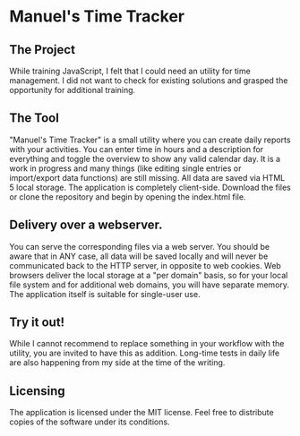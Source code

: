 # Manuel's Time Tracker

## The Project

While training JavaScript, I felt that I could need an utility for time management. 
I did not want to check for existing solutions and grasped the opportunity for additional training.


## The Tool
"Manuel's Time Tracker" is a small utility where you can create daily reports with your activities. 
You can enter time in hours and a description for everything and toggle the overview to show any valid calendar day.
It is a work in progress and many things (like editing single entries or import/export data functions) are still missing.
All data are saved via HTML 5 local storage. The application is completely client-side. Download the files or clone the
repository and begin by opening the index.html file.


## Delivery over a webserver.
You can serve the corresponding files via a web server. You should be aware that in ANY case, all data will be saved locally
and will never be communicated back to the HTTP server, in opposite to web cookies. Web browsers deliver the local storage 
at a "per domain" basis, so for your local file system and for additional web domains, you will have separate memory.
The application itself is suitable for single-user use. 


## Try it out!
While I cannot recommend to replace something in your workflow with the utility, you are invited to have this as addition. 
Long-time tests in daily life are also happening from my side at the time of the writing.


## Licensing
The application is licensed under the MIT license. Feel free to distribute copies of the software under its conditions.
